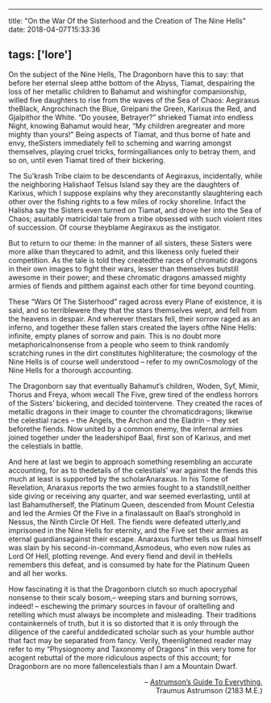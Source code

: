 
---
title: "On the War Of the Sisterhood and the Creation of The Nine Hells"
date: 2018-04-07T15:33:36

tags: ['lore']
---
On the subject of the Nine Hells, The Dragonborn have this to say: that before her eternal sleep atthe bottom of the Abyss, Tiamat, despairing the loss of her metallic children to Bahamut and wishingfor companionship, willed five daughters to rise from the waves of the Sea of Chaos: Aegiraxus theBlack, Angrochinach the Blue, Greipani the Green, Karixus the Red, and Gjalpithor the White. “Do yousee, Betrayer?” shrieked Tiamat into endless Night, knowing Bahamut would hear, “My children aregreater and more mighty than yours!” Being aspects of Tiamat, and thus borne of hate and envy, theSisters immediately fell to scheming and warring amongst themselves, playing cruel tricks, formingalliances only to betray them, and so on, until even Tiamat tired of their bickering.

The Su'krash Tribe claim to be descendants of Aegiraxus, incidentally, while the neighboring Halishaof Telsus Island say they are the daughters of Karixus, which I suppose explains why they areconstantly slaughtering each other over the fishing rights to a few miles of rocky shoreline. Infact the Halisha say the Sisters even turned on Tiamat, and drove her into the Sea of Chaos; asuitably matricidal tale from a tribe obsessed with such violent rites of succession. Of course theyblame Aegiraxus as the instigator.

But to return to our theme: in the manner of all sisters, these Sisters were more alike than theycared to admit, and this likeness only fueled their competition. As the tale is told they createdthe races of chromatic dragons in their own images to fight their wars, lesser than themselves butstill awesome in their power; and these chromatic dragons amassed mighty armies of fiends and pitthem against each other for time beyond counting.

These “Wars Of The Sisterhood” raged across every Plane of existence, it is said, and so terriblewere they that the stars themselves wept, and fell from the heavens in despair. And wherever thestars fell, their sorrow raged as an inferno, and together these fallen stars created the layers ofthe Nine Hells: infinite, empty planes of sorrow and pain. This is no doubt more metaphoricalnonsense from a people who seem to think randomly scratching runes in the dirt constitutes highliterature; the cosmology of the Nine Hells is of course well understood – refer to my ownCosmology of the Nine Hells for a thorough accounting.

The Dragonborn say that eventually Bahamut’s children, Woden, Syf, Mimir, Thorus and Freya, whom wecall The Five, grew tired of the endless horrors of the Sisters’ bickering, and decided tointervene. They created the races of metallic dragons in their image to counter the chromaticdragons; likewise the celestial races – the Angels, the Archon and the Eladrin – they set beforethe fiends. Now united by a common enemy, the infernal armies joined together under the leadershipof Baal, first son of Karixus, and met the celestials in battle.

And here at last we begin to approach something resembling an accurate accounting, for as to thedetails of the celestials’ war against the fiends this much at least is supported by the scholarAnaraxus. In his Tome of Revelation, Anaraxus reports the two armies fought to a standstill,neither side giving or receiving any quarter, and war seemed everlasting, until at last Bahamutherself, the Platinum Queen, descended from Mount Celestia and led the Armies Of the Five in a finalassault on Baal’s stronghold in Nessus, the Ninth Circle Of Hell. The fiends were defeated utterly,and imprisoned in the Nine Hells for eternity, and the Five set their armies as eternal guardiansagainst their escape. Anaraxus further tells us Baal himself was slain by his second-in-command,Asmodeus, who even now rules as Lord Of Hell, plotting revenge. And every fiend and devil in theHells remembers this defeat, and is consumed by hate for the Platinum Queen and all her works.

How fascinating it is that the Dragonborn clutch so much apocryphal nonsense to their scaly bosom,– weeping stars and burning sorrows, indeed! – eschewing the primary sources in favour of oraltelling and retelling which must always be incomplete and misleading. Their traditions containkernels of truth, but it is so distorted that it is only through the diligence of the careful anddedicated scholar such as your humble author that fact may be separated from fancy. Verily, theenlightened reader may refer to my “Physiognomy and Taxonomy of Dragons” in this very tome for acogent rebuttal of the more ridiculous aspects of this account; for Dragonborn are no more fallencelestials than I am a Mountain Dwarf.

<div align="right">– <u>Astrumson’s Guide To Everything</u>,<br/>Traumus Astrumson (2183 M.E.)</div>
